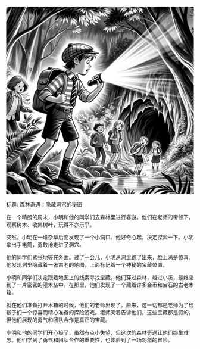 ![](./story-img/other-04.png)

标题: 森林奇遇：隐藏洞穴的秘密

在一个晴朗的周末，小明和他的同学们去森林里进行春游。他们在老师的带领下，观察树木、收集树叶，玩得不亦乐乎。

突然，小明在一堆杂草后面发现了一个小洞口。他好奇心起，决定探索一下。小明拿出手电筒，勇敢地走进了洞穴。

他的同学们紧张地等在外面。过了一会儿，小明从洞里跑了出来，脸上满是惊喜。他发现洞里隐藏着一张古老的地图，上面标记着一个神秘的宝藏位置。

小明和同学们决定跟着地图上的线索寻找宝藏。他们穿过森林，越过小溪，最终来到了一片密密的灌木丛中。在那里，他们发现了一个藏着许多金币和宝石的古老木箱。

就在他们准备打开木箱的时候，他们的老师出现了。原来，这一切都是老师为了给孩子们一个惊喜而精心准备的探险游戏。老师笑着告诉他们，这些宝藏都是假的，但他们展现的勇气和团队合作是真正的宝藏。

小明和他的同学们开心极了，虽然有点小失望，但这次的森林奇遇让他们终生难忘。他们学到了勇气和团队合作的重要性，也体验到了一场刺激的冒险。
